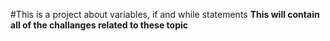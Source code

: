 #This is a project about variables, if and while statements
**This will contain all of the challanges related to these topic**
